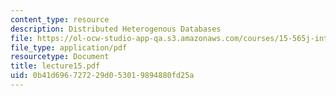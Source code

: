 ```yaml
---
content_type: resource
description: Distributed Heterogenous Databases
file: https://ol-ocw-studio-app-qa.s3.amazonaws.com/courses/15-565j-integrating-esystems-global-information-systems-spring-2002/0b41d696727229d053019894880fd25a_lecture15.pdf
file_type: application/pdf
resourcetype: Document
title: lecture15.pdf
uid: 0b41d696-7272-29d0-5301-9894880fd25a
---
```

